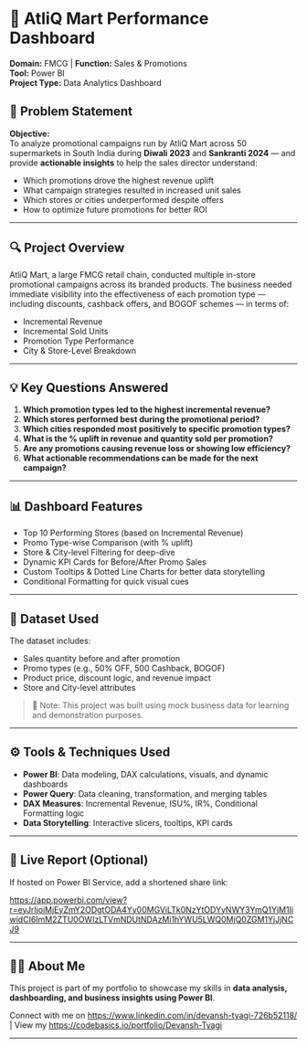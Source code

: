 # 🛒 AtliQ Mart Performance Dashboard

**Domain:** FMCG | **Function:** Sales & Promotions  
**Tool:** Power BI  
**Project Type:** Data Analytics Dashboard  

## 📌 Problem Statement

**Objective:**  
To analyze promotional campaigns run by AtliQ Mart across 50 supermarkets in South India during **Diwali 2023** and **Sankranti 2024** — and provide **actionable insights** to help the sales director understand:

- Which promotions drove the highest revenue uplift
- What campaign strategies resulted in increased unit sales
- Which stores or cities underperformed despite offers
- How to optimize future promotions for better ROI

---

## 🔍 Project Overview

AtliQ Mart, a large FMCG retail chain, conducted multiple in-store promotional campaigns across its branded products. The business needed immediate visibility into the effectiveness of each promotion type — including discounts, cashback offers, and BOGOF schemes — in terms of:

- Incremental Revenue
- Incremental Sold Units
- Promotion Type Performance
- City & Store-Level Breakdown

---

## 💡 Key Questions Answered

1. **Which promotion types led to the highest incremental revenue?**
2. **Which stores performed best during the promotional period?**
3. **Which cities responded most positively to specific promotion types?**
4. **What is the % uplift in revenue and quantity sold per promotion?**
5. **Are any promotions causing revenue loss or showing low efficiency?**
6. **What actionable recommendations can be made for the next campaign?**

---

## 📊 Dashboard Features

- Top 10 Performing Stores (based on Incremental Revenue)
- Promo Type-wise Comparison (with % uplift)
- Store & City-level Filtering for deep-dive
- Dynamic KPI Cards for Before/After Promo Sales
- Custom Tooltips & Dotted Line Charts for better data storytelling
- Conditional Formatting for quick visual cues

---

## 📁 Dataset Used

The dataset includes:
- Sales quantity before and after promotion
- Promo types (e.g., 50% OFF, 500 Cashback, BOGOF)
- Product price, discount logic, and revenue impact
- Store and City-level attributes

> 📎 Note: This project was built using mock business data for learning and demonstration purposes.

---

## ⚙️ Tools & Techniques Used

- **Power BI**: Data modeling, DAX calculations, visuals, and dynamic dashboards
- **Power Query**: Data cleaning, transformation, and merging tables
- **DAX Measures**: Incremental Revenue, ISU%, IR%, Conditional Formatting logic
- **Data Storytelling**: Interactive slicers, tooltips, KPI cards

---

## 🔗 Live Report (Optional)

If hosted on Power BI Service, add a shortened share link:

https://app.powerbi.com/view?r=eyJrIjoiMjEyZmY2ODgtODA4Yy00MGViLTk0NzYtODYyNWY3YmQ1YjM1IiwidCI6ImM2ZTU0OWIzLTVmNDUtNDAzMi1hYWU5LWQ0MjQ0ZGM1YjJjNCJ9

---

## 🙋‍♂️ About Me

This project is part of my portfolio to showcase my skills in **data analysis, dashboarding, and business insights using Power BI**.

Connect with me on https://www.linkedin.com/in/devansh-tyagi-726b52118/ | View my https://codebasics.io/portfolio/Devansh-Tyagi

---
